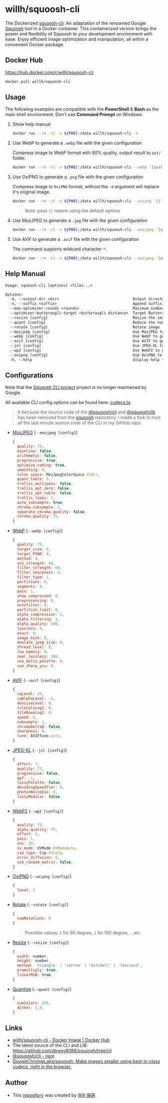 # willh/squoosh-cli

The Dockerized [squoosh-cli](https://www.npmjs.com/package/@squoosh/cli): An adaptation of the renowned Google [Squoosh](https://github.com/GoogleChromeLabs/squoosh) tool in a Docker container. This containerized version brings the power and flexibility of Squoosh to your development environment with ease. Enjoy efficient image optimization and manipulation, all within a convenient Docker package.

## Docker Hub

<https://hub.docker.com/r/willh/squoosh-cli>

```sh
docker pull willh/squoosh-cli
```

## Usage

The following examples are compatible with the **PowerShell** & **Bash** as the main shell environment. Don't use **Command Prompt** on Windows.

1. Show help manual

    ```sh
    docker run --rm -it -v ${PWD}:/data willh/squoosh-cli -h
    ```

2. Use WebP to generate a `.webp` file with the given configuration

    Compress image to WebP format with 80% quality, output result to `out/` folder.

    ```sh
    docker run --rm -it -v ${PWD}:/data willh/squoosh-cli --webp '{quality:80}' -d 'out' SNAG-0060.png
    ```

3. Use OxiPNG to generate a `.png` file with the given configuration

    Compress image to `OxiPNG` format, without the `-d` argument will replace it's original image.

    ```sh
    docker run --rm -it -v ${PWD}:/data willh/squoosh-cli --oxipng '{}' SNAG-0060.png
    ```

    > Note: pass `{}` means using the default options

4. Use MozJPEG to generate a `.jpg` file with the given configuration

    ```sh
    docker run --rm -it -v ${PWD}:/data willh/squoosh-cli --mozjpeg '{quality:80}' -d 'out' SNAG-0066.png SNAG-0068.png
    ```

5. Use AVIF to generate a `.avif` file with the given configuration

    The command supports wildcard character `*`:

    ```sh
    docker run --rm -it -v ${PWD}:/data willh/squoosh-cli --mozjpeg '{quality:80}' -d 'out' SNAG-*.png
    ```

## Help Manual

```txt
Usage: squoosh-cli [options] <files...>

Options:
  -d, --output-dir <dir>                                 Output directory (default: ".")
  -s, --suffix <suffix>                                  Append suffix to output files (default: "")
  --max-optimizer-rounds <rounds>                        Maximum number of compressions to use for auto optimizations (default: "6")
  --optimizer-butteraugli-target <butteraugli distance>  Target Butteraugli distance for auto optimizer (default: "1.4")
  --resize [config]                                      Resize the image before compressing
  --quant [config]                                       Reduce the number of colors used (aka. paletting)
  --rotate [config]                                      Rotate image
  --mozjpeg [config]                                     Use MozJPEG to generate a .jpg file with the given configuration
  --webp [config]                                        Use WebP to generate a .webp file with the given configuration
  --avif [config]                                        Use AVIF to generate a .avif file with the given configuration
  --jxl [config]                                         Use JPEG-XL to generate a .jxl file with the given configuration
  --wp2 [config]                                         Use WebP2 to generate a .wp2 file with the given configuration
  --oxipng [config]                                      Use OxiPNG to generate a .png file with the given configuration
  -h, --help                                             display help for command
```

## Configurations

Note that the [Squoosh CLI project](https://www.npmjs.com/package/@squoosh/cli) project is no longer maintained by Google.

All available CLI config options can be found here: [codecs.ts](https://github.com/doggy8088/squoosh/blob/cli/libsquoosh/src/codecs.ts)

> It because the source code of the [@squoosh/cli](https://www.npmjs.com/package/@squoosh/cli) and [@squoosh/lib](https://www.npmjs.com/package/@squoosh/lib) has been removed from the [squoosh](https://github.com/GoogleChromeLabs/squoosh) repository. I made a fork to host all the last minute source code of the CLI in my GitHub repo.

- [MozJPEG](https://github.com/GoogleChromeLabs/squoosh/blob/d87eff7645c151c2f4365c2515c71f4e56ed71ca/src/features/encoders/mozJPEG/shared/meta.ts#L22-L40) (`--mozjpeg [config]`)

    ```js
    {
      quality: 75,
      baseline: false,
      arithmetic: false,
      progressive: true,
      optimize_coding: true,
      smoothing: 0,
      color_space: MozJpegColorSpace.YCbCr,
      quant_table: 3,
      trellis_multipass: false,
      trellis_opt_zero: false,
      trellis_opt_table: false,
      trellis_loops: 1,
      auto_subsample: true,
      chroma_subsample: 2,
      separate_chroma_quality: false,
      chroma_quality: 75,
    }
    ```

- [WebP](https://github.com/GoogleChromeLabs/squoosh/blob/d87eff7645c151c2f4365c2515c71f4e56ed71ca/src/features/encoders/avif/shared/meta.ts#L20-L31) (`--webp [config]`)

    ```js
    {
      quality: 75,
      target_size: 0,
      target_PSNR: 0,
      method: 4,
      sns_strength: 50,
      filter_strength: 60,
      filter_sharpness: 0,
      filter_type: 1,
      partitions: 0,
      segments: 4,
      pass: 1,
      show_compressed: 0,
      preprocessing: 0,
      autofilter: 0,
      partition_limit: 0,
      alpha_compression: 1,
      alpha_filtering: 1,
      alpha_quality: 100,
      lossless: 0,
      exact: 0,
      image_hint: 0,
      emulate_jpeg_size: 0,
      thread_level: 0,
      low_memory: 0,
      near_lossless: 100,
      use_delta_palette: 0,
      use_sharp_yuv: 0,
    }
    ```

- [AVIF](https://github.com/GoogleChromeLabs/squoosh/blob/d87eff7645c151c2f4365c2515c71f4e56ed71ca/src/features/encoders/jxl/shared/meta.ts#L20-L29) (`--avif [config]`)

    ```js
    {
      cqLevel: 33,
      cqAlphaLevel: -1,
      denoiseLevel: 0,
      tileColsLog2: 0,
      tileRowsLog2: 0,
      speed: 6,
      subsample: 1,
      chromaDeltaQ: false,
      sharpness: 0,
      tune: AVIFTune.auto,
    }
    ```

- [JPEG-XL](https://github.com/GoogleChromeLabs/squoosh/blob/d87eff7645c151c2f4365c2515c71f4e56ed71ca/src/features/encoders/jxl/shared/meta.ts#L20-L29) (`--jxl [config]`)

    ```js
    {
      effort: 7,
      quality: 75,
      progressive: false,
      epf: -1,
      lossyPalette: false,
      decodingSpeedTier: 0,
      photonNoiseIso: 0,
      lossyModular: false,
    }
    ```

- [WebP2](https://github.com/GoogleChromeLabs/squoosh/blob/d87eff7645c151c2f4365c2515c71f4e56ed71ca/src/features/encoders/wp2/shared/meta.ts#L21-L31) (`--wp2 [config]`)

    ```js
    {
      quality: 75,
      alpha_quality: 75,
      effort: 5,
      pass: 1,
      sns: 50,
      uv_mode: UVMode.UVModeAuto,
      csp_type: Csp.kYCoCg,
      error_diffusion: 0,
      use_random_matrix: false,
    }
    ```

- [OxiPNG](https://github.com/GoogleChromeLabs/squoosh/blob/d87eff7645c151c2f4365c2515c71f4e56ed71ca/src/features/encoders/oxiPNG/shared/meta.ts#L22-L25) (`--oxipng [config]`)

    ```js
    {
      level: 2
    }
    ```

- [Rotate](https://github.com/doggy8088/squoosh/blob/42594277fd3d1f31b60103eb05cc8df62a82fb86/libsquoosh/src/codecs.ts#L45C3-L47) (`--rotate [config]`)

    ```js
    {
      numRotations: 0
    }
    ```

    > Possible values: `1` for 90 degree, `2` for 180 degree, ...etc.

- [Resize](https://github.com/doggy8088/squoosh/blob/42594277fd3d1f31b60103eb05cc8df62a82fb86/libsquoosh/src/codecs.ts#L32C32-L38C2) (`--resize [config]`)

    ```js
    {
      width: number,
      height: number,
      method: 'triangle' | 'catrom' | 'mitchell' | 'lanczos3',
      premultiply: true,
      linearRGB: true,
    }
    ```

- [Quantize](https://github.com/doggy8088/squoosh/blob/42594277fd3d1f31b60103eb05cc8df62a82fb86/libsquoosh/src/codecs.ts#L40C1-L43C2) (`--quant [config]`)

    ```js
    {
      numColors: 256,
      dither: 1.0,
    }
    ```

## Links

- [willh/squoosh-cli - Docker Image | Docker Hub](https://hub.docker.com/r/willh/squoosh-cli)
- The latest source of the CLI and LIB: <https://github.com/doggy8088/squoosh/tree/cli>
- [@squoosh/cli - npm](https://www.npmjs.com/package/@squoosh/cli)
- [GoogleChromeLabs/squoosh: Make images smaller using best-in-class codecs, right in the browser.](https://github.com/GoogleChromeLabs/squoosh)

## Author

- This [repository](https://github.com/doggy8088/docker-squoosh-cli) was created by [Will 保哥](https://www.facebook.com/will.fans/).
